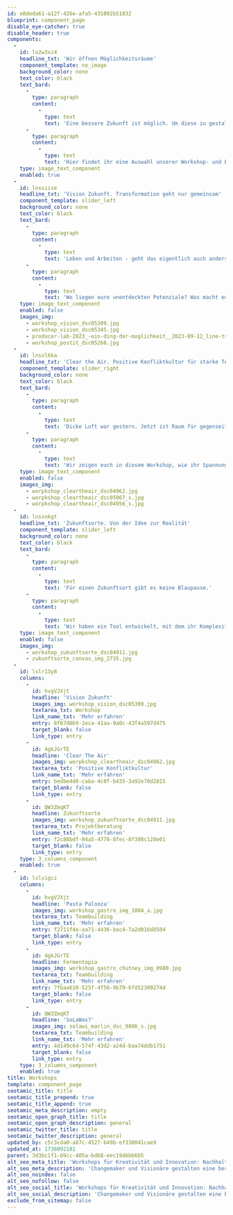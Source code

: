 ```yaml
---
id: e8deda61-a12f-426e-afa5-431092b51832
blueprint: component_page
disable_eye-catcher: true
disable_header: true
components:
  -
    id: lo2w3xz4
    headline_txt: 'Wir öffnen Möglichkeitsräume'
    component_template: no_image
    background_color: none
    text_color: black
    text_bard:
      -
        type: paragraph
        content:
          -
            type: text
            text: 'Eine bessere Zukunft ist möglich. Um diese zu gestalten braucht es Changemaker und Visionär*innen, die mutig den Wandel vorantreiben und Andere mitreißen.'
      -
        type: paragraph
        content:
          -
            type: text
            text: 'Hier findet ihr eine Auswahl unserer Workshop- und Beratungsangebote mit dem Fokus auf zeitgemäßes Unternehmer*innentum, nachhaltiges Wirtschaften, co-kreatives Gestalten und Teambuilding.'
    type: image_text_component
    enabled: true
  -
    id: lnsxiise
    headline_txt: 'Vision Zukunft. Transformation geht nur gemeinsam'
    component_template: slider_left
    background_color: none
    text_color: black
    text_bard:
      -
        type: paragraph
        content:
          -
            type: text
            text: 'Leben und Arbeiten - geht das eigentlich auch anders? Mit mehr Wir-Gefühl, Lust auf Veränderung und viel kreativem Spielraum? In diesem Workshop schauen wir genau hin und erarbeiten eure gemeinsame Vision.'
      -
        type: paragraph
        content:
          -
            type: text
            text: 'Wo liegen eure unentdeckten Potenziale? Was macht euch als Team stark und wo wollt ihr zusammen hin? Wir begeben uns mit euch in das spannende Feld zwischen urbaner Innovationskraft und dem Entwicklungsraum Natur - und eröffnen neue Perspektiven. '
    type: image_text_component
    enabled: false
    images_img:
      - workshop_vision_dsc05309.jpg
      - workshop_vision_dsc05345.jpg
      - producer-lab-2023_-ein-ding-der-moglichkeit__2023-09-12_line-tsoj_00266_s.jpg
      - workshop_postit_dsc05268.jpg
  -
    id: lnsxl6ka
    headline_txt: 'Clear the Air. Positive Konfliktkultur für starke Teams'
    component_template: slider_right
    background_color: none
    text_color: black
    text_bard:
      -
        type: paragraph
        content:
          -
            type: text
            text: 'Dicke Luft war gestern. Jetzt ist Raum für gegenseitiges Verständnis gefragt. Aber wie verankern wir eine konstruktive Konfliktkultur in unserer Organisation?'
      -
        type: paragraph
        content:
          -
            type: text
            text: 'Wir zeigen euch in diesem Workshop, wie ihr Spannungen frühzeitig lösen und mehr Sicherheit in eurem Team gewinnen könnt. Dazu nutzen wir das New Work Tool “Clear the Air”, das auf den Grundlagen der gewaltfreien Kommunikation basiert. '
    type: image_text_component
    enabled: false
    images_img:
      - worpkshop_cleartheair_dsc04962.jpg
      - worpkshop_cleartheair_dsc05067_s.jpg
      - worpkshop_cleartheair_dsc04956_s.jpg
  -
    id: lnsxnkgt
    headline_txt: 'Zukunftsorte. Von der Idee zur Realität'
    component_template: slider_left
    background_color: none
    text_color: black
    text_bard:
      -
        type: paragraph
        content:
          -
            type: text
            text: 'Für einen Zukunftsort gibt es keine Blaupause.'
      -
        type: paragraph
        content:
          -
            type: text
            text: 'Wir haben ein Tool entwickelt, mit dem ihr Komplexität reduzieren und zielgerichtet die nächsten Schritte gehen könnt. In diesem Workshop lernt ihr unser umfassendes Modell kennen, in dem wir unser Know-how aus dem Product Thinking mit unseren eigenen Projekterfahrungen verbinden. So erzeugt ihr geteiltes Verständnis und koordiniert kollektives Handeln.'
    type: image_text_component
    enabled: false
    images_img:
      - workshop_zukunftsorte_dsc04911.jpg
      - zukunftsorte_canvas_img_2735.jpg
  -
    id: lslr13y8
    columns:
      -
        id: hvgVJXjt
        headline: 'Vision Zukunft'
        images_img: workshop_vision_dsc05309.jpg
        textarea_txt: Workshop
        link_name_txt: 'Mehr erfahren'
        entry: 8f67d0b9-2eca-41aa-9a0c-43f4a597d475
        target_blank: false
        link_type: entry
      -
        id: 4gkJGrTE
        headline: 'Clear The Air'
        images_img: worpkshop_cleartheair_dsc04962.jpg
        textarea_txt: 'Positive Konfliktkultur'
        link_name_txt: 'Mehr erfahren'
        entry: bedbe4d8-caba-4c8f-b435-3a92e70d2815
        target_blank: false
        link_type: entry
      -
        id: QW3ZmqKT
        headline: Zukunftsorte
        images_img: workshop_zukunftsorte_dsc04911.jpg
        textarea_txt: Projektberatung
        link_name_txt: 'Mehr erfahren'
        entry: f2c88bdf-04a5-4778-8fec-8f308c128e01
        target_blank: false
        link_type: entry
    type: 3_columns_component
    enabled: true
  -
    id: lslvigcz
    columns:
      -
        id: hvgVJXjt
        headline: 'Pasta Palooza'
        images_img: workshop_gastro_img_1004_a.jpg
        textarea_txt: Teambuilding
        link_name_txt: 'Mehr erfahren'
        entry: f2711f4e-aa71-4436-bac4-7a2d016d8504
        target_blank: false
        link_type: entry
      -
        id: 4gkJGrTE
        headline: Fermentopia
        images_img: workshop_gastro_chutney_img_0980.jpg
        textarea_txt: Teambuilding
        link_name_txt: 'Mehr erfahren'
        entry: 7fbaa610-525f-4f56-9b79-6fd52309274d
        target_blank: false
        link_type: entry
      -
        id: QW3ZmqKT
        headline: 'SoLaWas?'
        images_img: solawi_marlin_dsc_9806_s.jpg
        textarea_txt: Teambuilding
        link_name_txt: 'Mehr erfahren'
        entry: 4d149c64-574f-43d2-a24d-baa74ddb1751
        target_blank: false
        link_type: entry
    type: 3_columns_component
    enabled: true
title: Workshops
template: component_page
seotamic_title: title
seotamic_title_prepend: true
seotamic_title_append: true
seotamic_meta_description: empty
seotamic_open_graph_title: title
seotamic_open_graph_description: general
seotamic_twitter_title: title
seotamic_twitter_description: general
updated_by: c5c3cda0-a87c-4527-b49b-ef338041cae9
updated_at: 1736092181
parent: 3d3bc1f1-69cc-405a-bd68-eec19d6bb6b5
alt_seo_meta_title: 'Workshops für Kreativität und Innovation: Nachhaltiges Unternehmertum & Teambuilding'
alt_seo_meta_description: 'Changemaker und Visionäre gestalten eine bessere Zukunft durch Workshops und Beratung zu nachhaltigem Unternehmertum, co-kreativem Gestalten und Teambuilding.'
alt_seo_noindex: false
alt_seo_nofollow: false
alt_seo_social_title: 'Workshops für Kreativität und Innovation: Nachhaltiges Unternehmertum & Teambuilding'
alt_seo_social_description: 'Changemaker und Visionäre gestalten eine bessere Zukunft durch Workshops und Beratung zu nachhaltigem Unternehmertum, co-kreativem Gestalten und Teambuilding.'
exclude_from_sitemap: false
---
```

